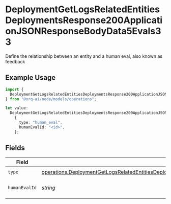 # DeploymentGetLogsRelatedEntitiesDeploymentsResponse200ApplicationJSONResponseBodyData5Evals33

Define the relationship between an entity and a human eval, also known as feedback

## Example Usage

```typescript
import {
  DeploymentGetLogsRelatedEntitiesDeploymentsResponse200ApplicationJSONResponseBodyData5Evals33,
} from "@orq-ai/node/models/operations";

let value:
  DeploymentGetLogsRelatedEntitiesDeploymentsResponse200ApplicationJSONResponseBodyData5Evals33 =
    {
      type: "human_eval",
      humanEvalId: "<id>",
    };
```

## Fields

| Field                                                                                                                                                                                                                                        | Type                                                                                                                                                                                                                                         | Required                                                                                                                                                                                                                                     | Description                                                                                                                                                                                                                                  |
| -------------------------------------------------------------------------------------------------------------------------------------------------------------------------------------------------------------------------------------------- | -------------------------------------------------------------------------------------------------------------------------------------------------------------------------------------------------------------------------------------------- | -------------------------------------------------------------------------------------------------------------------------------------------------------------------------------------------------------------------------------------------- | -------------------------------------------------------------------------------------------------------------------------------------------------------------------------------------------------------------------------------------------- |
| `type`                                                                                                                                                                                                                                       | [operations.DeploymentGetLogsRelatedEntitiesDeploymentsResponse200ApplicationJSONResponseBodyData5Evals33Type](../../models/operations/deploymentgetlogsrelatedentitiesdeploymentsresponse200applicationjsonresponsebodydata5evals33type.md) | :heavy_check_mark:                                                                                                                                                                                                                           | N/A                                                                                                                                                                                                                                          |
| `humanEvalId`                                                                                                                                                                                                                                | *string*                                                                                                                                                                                                                                     | :heavy_check_mark:                                                                                                                                                                                                                           | The id of the resource                                                                                                                                                                                                                       |